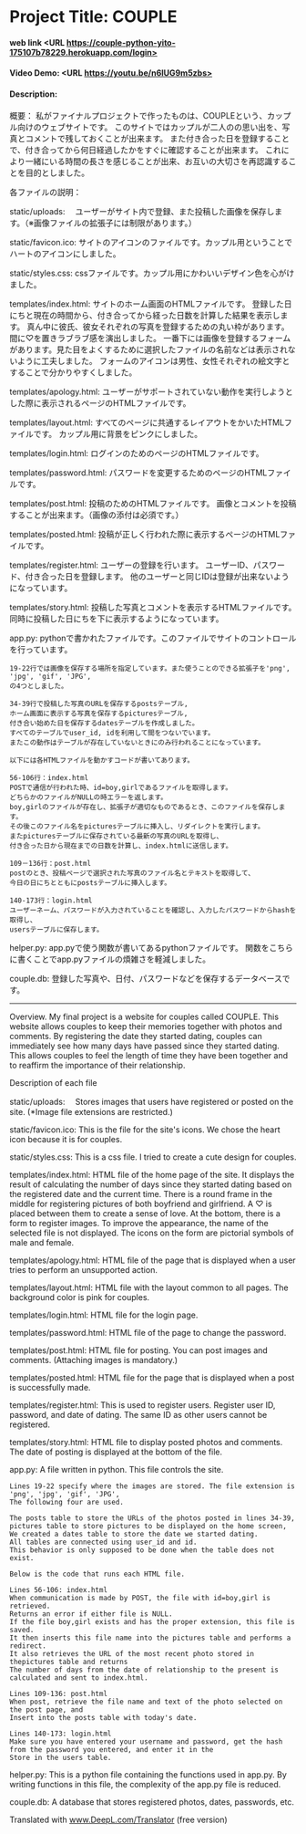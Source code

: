 # Project Title: COUPLE
#### web link <URL https://couple-python-yito-175107b78229.herokuapp.com/login>
#### Video Demo:  <URL https://youtu.be/n6lUG9m5zbs>
#### Description:
概要：
    私がファイナルプロジェクトで作ったものは、COUPLEという、カップル向けのウェブサイトです。
    このサイトではカップルが二人のの思い出を、写真とコメントで残しておくことが出来ます。
    また付き合った日を登録することで、付き合ってから何日経過したかをすぐに確認することが出来ます。
    これにより一緒にいる時間の長さを感じることが出来、お互いの大切さを再認識することを目的としました。


各ファイルの説明：

static/uploads:　
    ユーザーがサイト内で登録、また投稿した画像を保存します。（※画像ファイルの拡張子には制限があります。）

static/favicon.ico:
    サイトのアイコンのファイルです。カップル用ということでハートのアイコンにしました。

static/styles.css:
    cssファイルです。カップル用にかわいいデザイン色を心がけました。

templates/index.html:
    サイトのホーム画面のHTMLファイルです。
    登録した日にちと現在の時間から、付き合ってから経った日数を計算した結果を表示します。
    真ん中に彼氏、彼女それぞれの写真を登録するための丸い枠があります。間に♡を置きラブラブ感を演出しました。
    一番下には画像を登録するフォームがあります。見た目をよくするために選択したファイルの名前などは表示されないように工夫しました。
    フォームのアイコンは男性、女性それぞれの絵文字とすることで分かりやすくしました。

templates/apology.html:
    ユーザーがサポートされていない動作を実行しようとした際に表示されるページのHTMLファイルです。

templates/layout.html:
    すべてのページに共通するレイアウトをかいたHTMLファイルです。
    カップル用に背景をピンクにしました。

templates/login.html:
    ログインのためのページのHTMLファイルです。

templates/password.html:
    パスワードを変更するためのページのHTMLファイルです。

templates/post.html:
    投稿のためのHTMLファイルです。
    画像とコメントを投稿することが出来ます。（画像の添付は必須です。）

templates/posted.html:
    投稿が正しく行われた際に表示するページのHTMLファイルです。

templates/register.html:
    ユーザーの登録を行います。
    ユーザーID、パスワード、付き合った日を登録します。
    他のユーザーと同じIDは登録が出来ないようになっています。

templates/story.html:
    投稿した写真とコメントを表示するHTMLファイルです。
    同時に投稿した日にちを下に表示するようになっています。

app.py:
    pythonで書かれたファイルです。このファイルでサイトのコントロールを行っています。

    19-22行では画像を保存する場所を指定しています。また使うことのできる拡張子を'png', 'jpg', 'gif', 'JPG',
    の4つとしました。

    34-39行で投稿した写真のURLを保存するpostsテーブル,
    ホーム画面に表示する写真を保存するpicturesテーブル,
    付き合い始めた日を保存するdatesテーブルを作成しました。
    すべてのテーブルでuser_id, idを利用して間をつないでいます。
    またこの動作はテーブルが存在していないときにのみ行われることになっています。

    以下には各HTMLファイルを動かすコードが書いてあります。

    56-106行：index.html
    POSTで通信が行われた時、id=boy,girlであるファイルを取得します。
    どちらかのファイルがNULLの時エラーを返します。
    boy,girlのファイルが存在し、拡張子が適切なものであるとき、このファイルを保存します。
    その後このファイル名をpicturesテーブルに挿入し、リダイレクトを実行します。
    またpicturesテーブルに保存されている最新の写真のURLを取得し、
    付き合った日から現在までの日数を計算し、index.htmlに送信します。

    109－136行：post.html
    postのとき、投稿ページで選択された写真のファイル名とテキストを取得して、
    今日の日にちとともにpostsテーブルに挿入します。

    140-173行：login.html
    ユーザーネーム、パスワードが入力されていることを確認し、入力したパスワードからhashを取得し、
    usersテーブルに保存します。

helper.py:
    app.pyで使う関数が書いてあるpythonファイルです。
    関数をこちらに書くことでapp.pyファイルの煩雑さを軽減しました。

couple.db:
    登録した写真や、日付、パスワードなどを保存するデータベースです。

-----------------------------------------------------------------------------------

Overview.
    My final project is a website for couples called COUPLE.
    This website allows couples to keep their memories together with photos and comments.
    By registering the date they started dating, couples can immediately see how many days have passed since they started dating.
    This allows couples to feel the length of time they have been together and to reaffirm the importance of their relationship.


Description of each file

static/uploads:　
    Stores images that users have registered or posted on the site. (*Image file extensions are restricted.)

static/favicon.ico:
    This is the file for the site's icons. We chose the heart icon because it is for couples.

static/styles.css:
    This is a css file. I tried to create a cute design for couples.

templates/index.html:
    HTML file of the home page of the site.
    It displays the result of calculating the number of days since they started dating based on the registered date and the current time.
    There is a round frame in the middle for registering pictures of both boyfriend and girlfriend. A ♡ is placed between them to create a sense of love.
    At the bottom, there is a form to register images. To improve the appearance, the name of the selected file is not displayed.
    The icons on the form are pictorial symbols of male and female.

templates/apology.html:
    HTML file of the page that is displayed when a user tries to perform an unsupported action.

templates/layout.html:
    HTML file with the layout common to all pages.
    The background color is pink for couples.

templates/login.html:
    HTML file for the login page.

templates/password.html:
    HTML file of the page to change the password.

templates/post.html:
    HTML file for posting.
    You can post images and comments. (Attaching images is mandatory.)

templates/posted.html:
    HTML file for the page that is displayed when a post is successfully made.

templates/register.html:
    This is used to register users.
    Register user ID, password, and date of dating.
    The same ID as other users cannot be registered.

templates/story.html:
    HTML file to display posted photos and comments.
    The date of posting is displayed at the bottom of the file.

app.py:
    A file written in python. This file controls the site.

    Lines 19-22 specify where the images are stored. The file extension is 'png', 'jpg', 'gif', 'JPG',
    The following four are used.

    The posts table to store the URLs of the photos posted in lines 34-39,
    pictures table to store pictures to be displayed on the home screen,
    We created a dates table to store the date we started dating.
    All tables are connected using user_id and id.
    This behavior is only supposed to be done when the table does not exist.

    Below is the code that runs each HTML file.

    Lines 56-106: index.html
    When communication is made by POST, the file with id=boy,girl is retrieved.
    Returns an error if either file is NULL.
    If the file boy,girl exists and has the proper extension, this file is saved.
    It then inserts this file name into the pictures table and performs a redirect.
    It also retrieves the URL of the most recent photo stored in thepictures table and returns
    The number of days from the date of relationship to the present is calculated and sent to index.html.

    Lines 109-136: post.html
    When post, retrieve the file name and text of the photo selected on the post page, and
    Insert into the posts table with today's date.

    Lines 140-173: login.html
    Make sure you have entered your username and password, get the hash from the password you entered, and enter it in the
    Store in the users table.

helper.py:
    This is a python file containing the functions used in app.py.
    By writing functions in this file, the complexity of the app.py file is reduced.

couple.db:
    A database that stores registered photos, dates, passwords, etc.

Translated with www.DeepL.com/Translator (free version)

